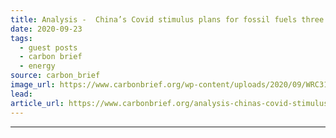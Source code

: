 ```yaml
---
title: Analysis -  China’s Covid stimulus plans for fossil fuels three times larger than low-carbon
date: 2020-09-23
tags: 
  - guest posts
  - carbon brief
  - energy
source: carbon_brief
image_url: https://www.carbonbrief.org/wp-content/uploads/2020/09/WRC31J-edited-583x372.jpg
lead: 
article_url: https://www.carbonbrief.org/analysis-chinas-covid-stimulus-plans-for-fossil-fuels-three-times-larger-than-low-carbon
---
```


---
